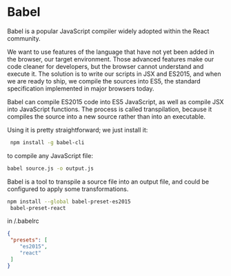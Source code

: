 # Babel

Babel is a popular JavaScript compiler widely adopted within the React community.

We want to use features of the language
that have not yet been added in the browser, our target environment. Those advanced features make our code cleaner for developers, but the browser cannot understand and execute it.
The solution is to write our scripts in JSX and ES2015, and when we are ready to ship, we compile the sources into ES5, the standard specification implemented in major browsers today.

Babel can compile ES2015 code into ES5 JavaScript, as well as compile JSX into JavaScript functions. The process is called transpilation, because it compiles the source into a new source rather than into an executable.

Using it is pretty straightforward; we just install it:

```bash
 npm install -g babel-cli
```

to compile any JavaScript file:

 ```bash
 babel source.js -o output.js
 ```

Babel is a tool to transpile a source file into an output file, and could be configured to apply some transformations.

```bash
npm install --global babel-preset-es2015
 babel-preset-react
```

in /.babelrc

```json
{
 "presets": [
    "es2015",
    "react"
 ]
}
```
